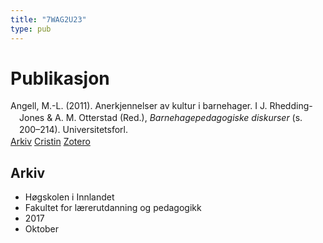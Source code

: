 ```yaml
---
title: "7WAG2U23"
type: pub
---
```

<h1>Publikasjon</h1>
<article id="csl-bib-container-7WAG2U23" class="csl-bib-container">
  <div class="csl-bib-body" style="line-height: 1.35; padding-left: 1em; text-indent:-1em;">
  <div class="csl-entry">Angell, M.-L. (2011). Anerkjennelser av kultur i barnehager. I J. Rhedding-Jones &amp; A. M. Otterstad (Red.), <i>Barnehagepedagogiske diskurser</i> (s. 200&#x2013;214). Universitetsforl.</div>
</div>
  <div class="csl-bib-buttons">
    <a href="#taxonomy-article-7WAG2U23" class="csl-bib-button">Arkiv</a>
    <a href alt="Cristin URL" class="csl-bib-button">Cristin</a>
    <a href alt="Zotero URL" class="csl-bib-button">Zotero</a>
  </div>
  <div id="csl-bib-meta-container-7WAG2U23"></div>
</article>
<div id="csl-bib-meta-7WAG2U23" class="csl-bib-meta">
  <article id="taxonomy-article-7WAG2U23" class="taxonomy-article">
    <h1>Arkiv</h1>
    <ul>
      <li>Høgskolen i Innlandet</li>
      <li>Fakultet for lærerutdanning og pedagogikk</li>
      <li>2017</li>
      <li>Oktober</li>
    </ul>
  </article>
</div>
